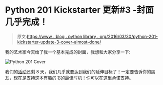 # Python 201 Kickstarter 更新#3 -封面几乎完成！

> 原文:[https://www . blog . python library . org/2016/03/30/python-201-kickstarter-update-3-cover-almost-done/](https://www.blog.pythonlibrary.org/2016/03/30/python-201-kickstarter-update-3-cover-almost-done/)

我的艺术家今天给了我一个基本完成的封面，我想和大家分享一下:

![Python 201 Cover](../Images/2e07b56f8e89ee7e7744ed5c922dbcdb.png)

我们的[活动](https://www.kickstarter.com/projects/34257246/python-201-intermediate-python)还剩 8 天，我们几乎就要达到我们的延伸目标了！一定要告诉你的朋友，现在是支持这本有趣的书的最佳时机！你可以在这里承诺支持。